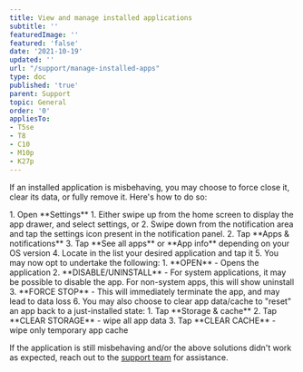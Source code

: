 ```yaml
---
title: View and manage installed applications
subtitle: ''
featuredImage: ''
featured: 'false'
date: '2021-10-19'
updated: ''
url: "/support/manage-installed-apps"
type: doc
published: 'true'
parent: Support
topic: General
order: '0'
appliesTo:
- T5se
- T8
- C10
- M10p
- K27p
---
```


If an installed application is misbehaving, you may choose to force close it, clear its data, or fully remove it. Here's how to do so:

<div class="numbered-instructions" markdown="1">
1. Open **Settings**
  1. Either swipe up from the home screen to display the app drawer, and select settings, or
  2. Swipe down from the notification area and tap the settings icon present in the notification panel.
2. Tap **Apps & notifications**
3. Tap **See all apps** or **App info** depending on your OS version
4. Locate in the list your desired application and tap it
5. You may now opt to undertake the following:
  1. **OPEN** - Opens the application
  2. **DISABLE/UNINSTALL** - For system applications, it may be possible to disable the app. For non-system apps, this will show uninstall
  3. **FORCE STOP** - This will immediately terminate the app, and may lead to data loss
6. You may also choose to clear app data/cache to "reset" an app back to a just-installed state:
  1. Tap **Storage & cache**
  2. Tap **CLEAR STORAGE** - wipe all app data
  3. Tap **CLEAR CACHE** - wipe only temporary app cache
</div>

If the application is still misbehaving and/or the above solutions didn't work as expected, reach out to the [support team](/support/escalate) for assistance.
